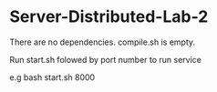 # Server-Distributed-Lab-2
There are no dependencies. 
compile.sh is empty.

Run start.sh folowed by port number to run service

e.g bash start.sh 8000
